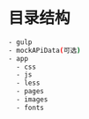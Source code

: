 # 目录结构

```bash
- gulp
- mockAPiData(可选)
- app
  - css
  - js
  - less
  - pages
  - images
  - fonts
```



